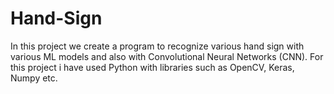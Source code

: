 # Hand-Sign
In this project we create a program to recognize various hand sign with various ML models and also with Convolutional Neural Networks (CNN). For this project i have used Python with libraries such as OpenCV, Keras, Numpy etc. 
